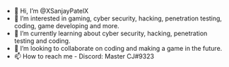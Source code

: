 - 👋 Hi, I’m @XSanjayPatelX
- 👀 I’m interested in gaming, cyber security, hacking, penetration testing, coding, game developing and more.
- 🌱 I’m currently learning about cyber security, hacking, penetration testing and coding. 
- 💞️ I’m looking to collaborate on coding and making a game in the future.
- 📫 How to reach me - Discord: Master CJ#9323

<!---
XSanjayPatelX/XSanjayPatelX is a ✨ special ✨ repository because its `README.md` (this file) appears on your GitHub profile.
You can click the Preview link to take a look at your changes.
--->
